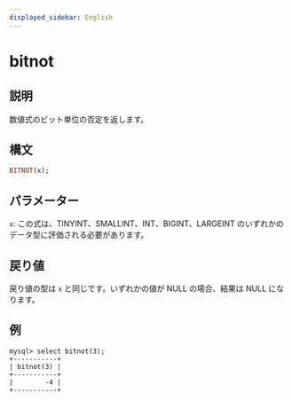 ```yaml
---
displayed_sidebar: English
---
```


# bitnot

## 説明

数値式のビット単位の否定を返します。

## 構文

```Haskell
BITNOT(x);
```

## パラメーター

`x`: この式は、TINYINT、SMALLINT、INT、BIGINT、LARGEINT のいずれかのデータ型に評価される必要があります。

## 戻り値

戻り値の型は `x` と同じです。いずれかの値が NULL の場合、結果は NULL になります。

## 例

```Plain Text
mysql> select bitnot(3);
+-----------+
| bitnot(3) |
+-----------+
|        -4 |
+-----------+
```
